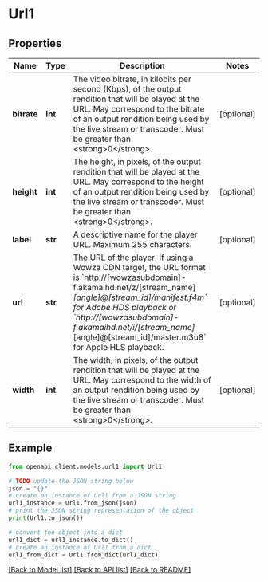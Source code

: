 # Url1


## Properties

Name | Type | Description | Notes
------------ | ------------- | ------------- | -------------
**bitrate** | **int** | The video bitrate, in kilobits per second (Kbps), of the output rendition that will be played at the URL. May correspond to the bitrate of an output rendition being used by the live stream or transcoder. Must be greater than &lt;strong&gt;0&lt;/strong&gt;. | [optional] 
**height** | **int** | The height, in pixels, of the output rendition that will be played at the URL. May correspond to the height of an output rendition being used by the live stream or transcoder. Must be greater than &lt;strong&gt;0&lt;/strong&gt;. | [optional] 
**label** | **str** | A descriptive name for the player URL. Maximum 255 characters. | [optional] 
**url** | **str** | The URL of the player. If using a Wowza CDN target, the URL format is &#x60;http://[wowzasubdomain]-f.akamaihd.net/z/[stream_name]_[angle]@[stream_id]/manifest.f4m&#x60; for Adobe HDS playback or &#x60;http://[wowzasubdomain]-f.akamaihd.net/i/[stream_name]_[angle]@[stream_id]/master.m3u8&#x60; for Apple HLS playback. | [optional] 
**width** | **int** | The width, in pixels, of the output rendition that will be played at the URL. May correspond to the width of an output rendition being used by the live stream or transcoder. Must be greater than &lt;strong&gt;0&lt;/strong&gt;. | [optional] 

## Example

```python
from openapi_client.models.url1 import Url1

# TODO update the JSON string below
json = "{}"
# create an instance of Url1 from a JSON string
url1_instance = Url1.from_json(json)
# print the JSON string representation of the object
print(Url1.to_json())

# convert the object into a dict
url1_dict = url1_instance.to_dict()
# create an instance of Url1 from a dict
url1_from_dict = Url1.from_dict(url1_dict)
```
[[Back to Model list]](../README.md#documentation-for-models) [[Back to API list]](../README.md#documentation-for-api-endpoints) [[Back to README]](../README.md)


